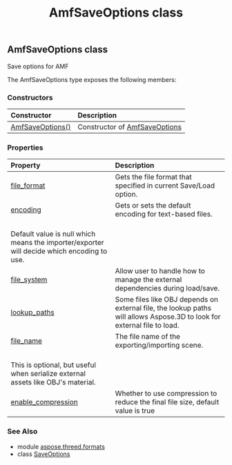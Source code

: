﻿---
title: AmfSaveOptions class
second_title: Aspose.3D for Python via .NET API References
description: 
type: docs
weight: 20
url: /python-net/aspose.threed.formats/amfsaveoptions/
is_root: false
---

## AmfSaveOptions class

Save options for AMF



The AmfSaveOptions type exposes the following members:

### Constructors
| Constructor | Description |
| :- | :- |
| [AmfSaveOptions()](/3d/python-net/aspose.threed.formats/amfsaveoptions/__init__/#) | Constructor of [AmfSaveOptions](/3d/python-net/aspose.threed.formats/amfsaveoptions) |


### Properties
| Property | Description |
| :- | :- |
| [file_format](/3d/python-net/aspose.threed.formats/amfsaveoptions/file_format) | Gets the file format that specified in current Save/Load option. |
| [encoding](/3d/python-net/aspose.threed.formats/amfsaveoptions/encoding) | Gets or sets the default encoding for text-based files.<br/>            Default value is null which means the importer/exporter will decide which encoding to use. |
| [file_system](/3d/python-net/aspose.threed.formats/amfsaveoptions/file_system) | Allow user to handle how to manage the external dependencies during load/save. |
| [lookup_paths](/3d/python-net/aspose.threed.formats/amfsaveoptions/lookup_paths) | Some files like OBJ depends on external file, the lookup paths will allows Aspose.3D to look for external file to load. |
| [file_name](/3d/python-net/aspose.threed.formats/amfsaveoptions/file_name) | The file name of the exporting/importing scene.<br/>            This is optional, but useful when serialize external assets like OBJ's material. |
| [enable_compression](/3d/python-net/aspose.threed.formats/amfsaveoptions/enable_compression) | Whether to use compression to reduce the final file size, default value is true |


### See Also

* module [aspose.threed.formats](../)
* class [SaveOptions](/3d/python-net/aspose.threed.formats/saveoptions)
